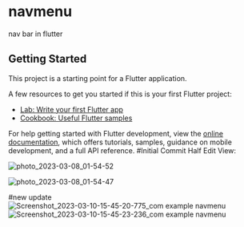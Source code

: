 # navmenu

nav bar in flutter

## Getting Started

This project is a starting point for a Flutter application.

A few resources to get you started if this is your first Flutter project:

- [Lab: Write your first Flutter app](https://docs.flutter.dev/get-started/codelab)
- [Cookbook: Useful Flutter samples](https://docs.flutter.dev/cookbook)

For help getting started with Flutter development, view the
[online documentation](https://docs.flutter.dev/), which offers tutorials,
samples, guidance on mobile development, and a full API reference.
#Initial Commit Half Edit View:

![photo_2023-03-08_01-54-52](https://user-images.githubusercontent.com/34849972/223544456-cbd8d07f-b430-4f5d-9346-b7b55b4b047b.jpg)

![photo_2023-03-08_01-54-47](https://user-images.githubusercontent.com/34849972/223544628-2f05fbd4-460c-4157-8412-28e2d07e11a7.jpg)

#new update
![Screenshot_2023-03-10-15-45-20-775_com example navmenu](https://user-images.githubusercontent.com/34849972/224291211-e571c5c9-ba60-43b7-8ddf-ac1154c9f648.jpg)
![Screenshot_2023-03-10-15-45-23-236_com example navmenu](https://user-images.githubusercontent.com/34849972/224291247-813b84c7-f68b-471e-91a7-f5ef61c02d2a.jpg)

